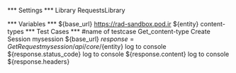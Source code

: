 *** Settings ***
Library  RequestsLibrary

*** Variables ***
${base_url}     https://rad-sandbox.pod.ir
${entity}       content-types
*** Test Cases ***
#name of testcase
Get_content-type
    Create Session    mysession    ${base_url}
    ${response}=      Get Request    mysession    /api/core/${entity}
    log to console ${response.status_code}
    log to console ${response.content}
    log to console ${response.headers}

